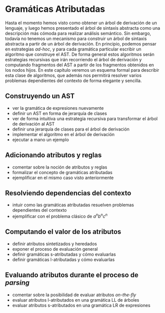 # Gramáticas Atributadas

Hasta el momento hemos visto como obtener un árbol de derivación de un lenguaje, y luego hemos presentado el árbol de sintaxis abstracta como una descripción más cómoda para realizar análisis semántico. Sin embargo, todavía no tenemos un mecanismo para construir un árbol de sintaxis abstracta a partir de un árbol de derivación. En principio, podemos pensar en estrategias *ad-hoc*, y para cada gramática particular escribir un algoritmo que construye el AST. De forma general estos algoritmos serán estrategias recursivas que irán recorriendo el árbol de derivación y computando fragmentos del AST a partir de los fragmentos obtenidos en los nodos hijos. En este capítulo veremos un esquema formal para describir esta clase de algoritmos, que además nos permitirá resolver varios problemas dependientes del contexto de forma elegante y sencilla.

## Construyendo un AST

* ver la gramática de expresiones nuevamente
* definir un AST en forma de jerarquía de clases
* ver de forma intuitiva una estrategia recursiva para transformar el árbol de derivación al AST
* definir una jerarquía de clases para el árbol de derivación
* implementar el algoritmo en el árbol de derivación
* ejecutar a mano un ejemplo

## Adicionando atributos y reglas

* comentar sobre la noción de atributos y reglas
* formalizar el concepto de gramáticas atributadas
* ejemplificar en el mismo caso visto anteriormente

## Resolviendo dependencias del contexto

* intuir como las gramáticas atributadas resuelven problemas dependientes del contexto
* ejemplificar con el problema clásico de $a^n b^n c^n$

## Computando el valor de los atributos

* definir atributos sintetizados y heredados
* exponer el proceso de evaluación general
* definir gramáticas s-atributadas y cómo evaluarlas
* definir gramáticas l-atributadas y cómo evaluarlas

## Evaluando atributos durante el proceso de *parsing*

* comentar sobre la posibilidad de evaluar atributos *on-the-fly*
* evaluar atributos l-atributados en una gramática LL de árboles
* evaluar atributos s-atributados en una gramática LR de expresiones
